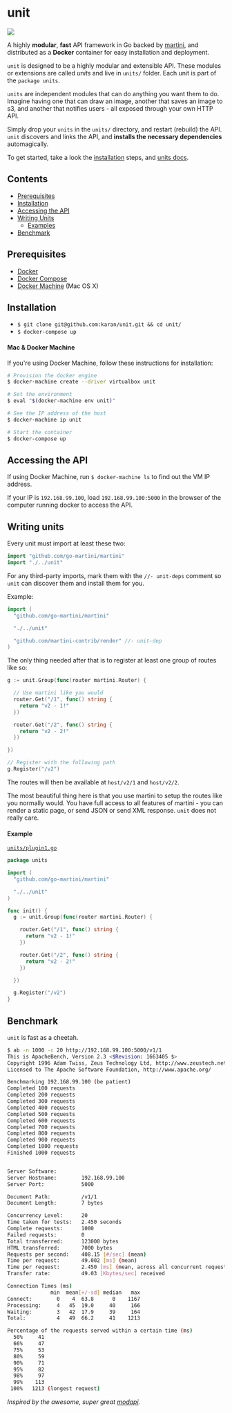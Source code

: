 # unit

![](https://raw.githubusercontent.com/karan/unit/master/_dna.jpg?token=ADHGIXpzysS9hkZ0sEW0XDuvDLHM8Tk3ks5WT3XPwA%3D%3D)

A highly **modular**, **fast** API framework in Go backed by [martini](https://github.com/go-martini/martini), and distributed as a **Docker** container for easy installation and deployment.

`unit` is designed to be a highly modular and extensible API. These modules or extensions are called *units* and live in `units/` folder. Each unit is part of the `package units`.

`units` are independent modules that can do anything you want them to do. Imagine having one that can draw an image, another that saves an image to s3, and another that notifies users - all exposed through your own HTTP API.

Simply drop your `units` in the `units/` directory, and restart (rebuild) the API. `unit` discovers and links the API, and **installs the necessary dependencies** automagically.

To get started, take a look the [installation](#installation) steps, and [units docs](#writing-units).

## Contents

- [Prerequisites](#prerequisites)
- [Installation](#installation)
- [Accessing the API](#accessing-the-api)
- [Writing Units](#writing-units)
  - [Examples](#examples)
- [Benchmark](#benchmark)

## Prerequisites

- [Docker](https://docs.docker.com/installation/)
- [Docker Compose](https://docs.docker.com/compose/install/)
- [Docker Machine](https://docs.docker.com/machine/install-machine/) (Mac OS X)

## Installation

- `$ git clone git@github.com:karan/unit.git && cd unit/`
- `$ docker-compose up`

#### Mac & Docker Machine

If you're using Docker Machine, follow these instructions for installation:

```bash
# Provision the docker engine
$ docker-machine create --driver virtualbox unit

# Set the environment
$ eval "$(docker-machine env unit)"

# See the IP address of the host
$ docker-machine ip unit

# Start the container
$ docker-compose up
```

## Accessing the API

If using Docker Machine, run `$ docker-machine ls` to find out the VM IP address.

If your IP is `192.168.99.100`, load `192.168.99.100:5000` in the browser of the computer running docker to access the API.

## Writing units

Every unit must import at least these two:

```go
import "github.com/go-martini/martini"
import "./../unit"
```

For any third-party imports, mark them with the `//- unit-deps` comment so `unit` can discover them and install them for you.

Example:

```go
import (
  "github.com/go-martini/martini"

  "./../unit"

  "github.com/martini-contrib/render" //- unit-dep
)
```

The only thing needed after that is to register at least one group of routes like so:

```go
g := unit.Group(func(router martini.Router) {

  // Use martini like you would
  router.Get("/1", func() string {
    return "v2 - 1!"
  })

  router.Get("/2", func() string {
    return "v2 - 2!"
  })

})

// Register with the following path
g.Register("/v2")
```

The routes will then be available at `host/v2/1` and `host/v2/2`.

The most beautiful thing here is that you use martini to setup the routes like you normally would. You have full access to all features of martini - you can render a static page, or send JSON or send XML response. `unit` does not really care.

#### Example

[`units/plugin1.go`](https://github.com/karan/unit/blob/master/units/plugin1.go)
```go
package units

import (
  "github.com/go-martini/martini"

  "./../unit"
)

func init() {
  g := unit.Group(func(router martini.Router) {

    router.Get("/1", func() string {
      return "v2 - 1!"
    })

    router.Get("/2", func() string {
      return "v2 - 2!"
    })

  })

  g.Register("/v2")
}

```

## Benchmark

`unit` is fast as a cheetah.

```bash
$ ab -n 1000 -c 20 http://192.168.99.100:5000/v1/1
This is ApacheBench, Version 2.3 <$Revision: 1663405 $>
Copyright 1996 Adam Twiss, Zeus Technology Ltd, http://www.zeustech.net/
Licensed to The Apache Software Foundation, http://www.apache.org/

Benchmarking 192.168.99.100 (be patient)
Completed 100 requests
Completed 200 requests
Completed 300 requests
Completed 400 requests
Completed 500 requests
Completed 600 requests
Completed 700 requests
Completed 800 requests
Completed 900 requests
Completed 1000 requests
Finished 1000 requests


Server Software:
Server Hostname:        192.168.99.100
Server Port:            5000

Document Path:          /v1/1
Document Length:        7 bytes

Concurrency Level:      20
Time taken for tests:   2.450 seconds
Complete requests:      1000
Failed requests:        0
Total transferred:      123000 bytes
HTML transferred:       7000 bytes
Requests per second:    408.15 [#/sec] (mean)
Time per request:       49.002 [ms] (mean)
Time per request:       2.450 [ms] (mean, across all concurrent requests)
Transfer rate:          49.03 [Kbytes/sec] received

Connection Times (ms)
              min  mean[+/-sd] median   max
Connect:        0    4  63.8      0    1167
Processing:     4   45  19.0     40     166
Waiting:        3   42  17.9     39     164
Total:          4   49  66.2     41    1213

Percentage of the requests served within a certain time (ms)
  50%     41
  66%     47
  75%     53
  80%     59
  90%     71
  95%     82
  98%     97
  99%    113
 100%   1213 (longest request)
```

*Inspired by the awesome, super great [modapi](https://github.com/csu/modapi).*
